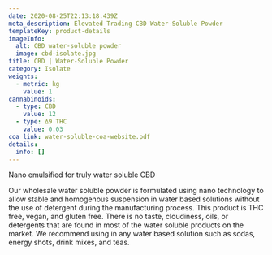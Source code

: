 ```yaml
---
date: 2020-08-25T22:13:18.439Z
meta_description: Elevated Trading CBD Water-Soluble Powder
templateKey: product-details
imageInfo:
  alt: CBD water-soluble powder
  image: cbd-isolate.jpg
title: CBD | Water-Soluble Powder
category: Isolate
weights:
  - metric: kg
    value: 1
cannabinoids:
  - type: CBD
    value: 12
  - type: ∆9 THC
    value: 0.03
coa_link: water-soluble-coa-website.pdf
details:
  info: []
---
```


Nano emulsified for truly water soluble CBD

Our wholesale water soluble powder is formulated using nano technology to allow stable and homogenous suspension in water based solutions without the use of detergent during the manufacturing process. This product is THC free, vegan, and gluten free. There is no taste, cloudiness, oils, or detergents that are found in most of the water soluble products on the market. We recommend using in any water based solution such as sodas, energy shots, drink mixes, and teas.
